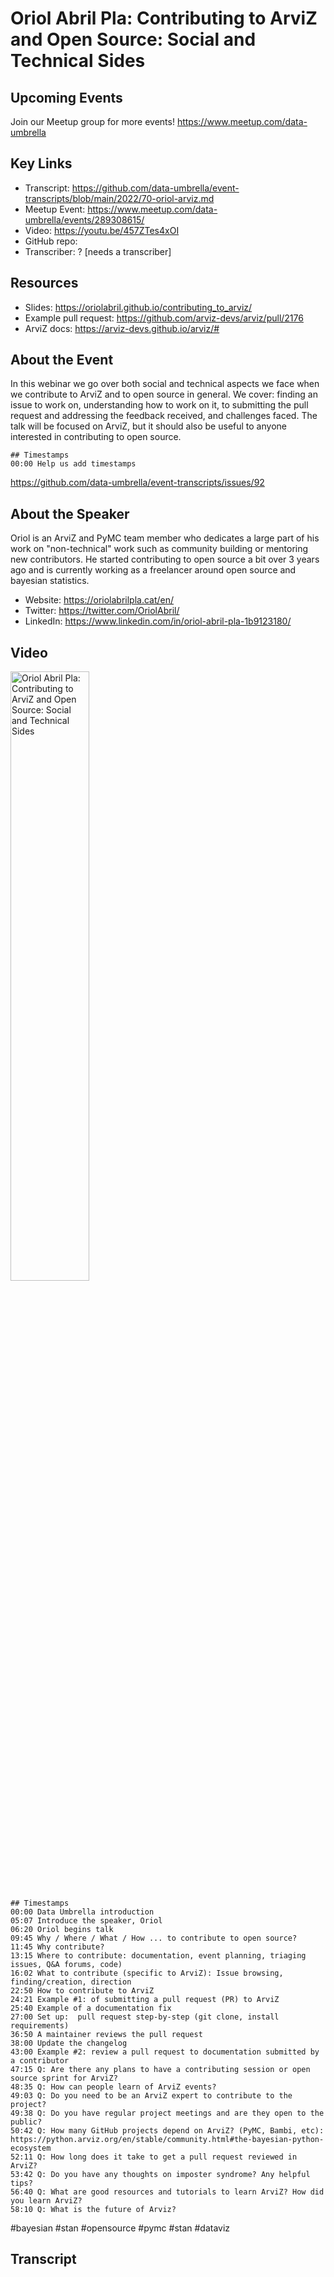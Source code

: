 # Oriol Abril Pla: Contributing to ArviZ and Open Source: Social and Technical Sides

## Upcoming Events
Join our Meetup group for more events!
https://www.meetup.com/data-umbrella

## Key Links
- Transcript: https://github.com/data-umbrella/event-transcripts/blob/main/2022/70-oriol-arviz.md
- Meetup Event: https://www.meetup.com/data-umbrella/events/289308615/
- Video: https://youtu.be/457ZTes4xOI
- GitHub repo:  
- Transcriber:  ? [needs a transcriber]

## Resources
- Slides: https://oriolabril.github.io/contributing_to_arviz/
- Example pull request:  https://github.com/arviz-devs/arviz/pull/2176
- ArviZ docs:  https://arviz-devs.github.io/arviz/#

## About the Event
In this webinar we go over both social and technical aspects we face when we contribute to ArviZ and to open source in general. We cover: finding an issue to work on, understanding how to work on it, to submitting the pull request and addressing the feedback received, and challenges faced. The talk will be focused on ArviZ, but it should also be useful to anyone interested in contributing to open source.


```
## Timestamps
00:00 Help us add timestamps
```
https://github.com/data-umbrella/event-transcripts/issues/92


## About the Speaker
Oriol is an ArviZ and PyMC team member who dedicates a large part of his work on "non-technical" work such as community building or mentoring new contributors. He started contributing to open source a bit over 3 years ago and is currently working as a freelancer around open source and bayesian statistics.

- Website: https://oriolabrilpla.cat/en/
- Twitter: https://twitter.com/OriolAbril/
- LinkedIn: https://www.linkedin.com/in/oriol-abril-pla-1b9123180/  

## Video
<a href="http://www.youtube.com/watch?feature=player_embedded&v=457ZTes4xOI" target="_blank"><img src="http://img.youtube.com/vi/457ZTes4xOI/0.jpg"
alt="Oriol Abril Pla: Contributing to ArviZ and Open Source: Social and Technical Sides" width="50%" /></a>

```
## Timestamps
00:00 Data Umbrella introduction
05:07 Introduce the speaker, Oriol
06:20 Oriol begins talk
09:45 Why / Where / What / How ... to contribute to open source?
11:45 Why contribute?
13:15 Where to contribute: documentation, event planning, triaging issues, Q&A forums, code)
16:02 What to contribute (specific to ArviZ): Issue browsing, finding/creation, direction
22:50 How to contribute to ArviZ
24:21 Example #1: of submitting a pull request (PR) to ArviZ
25:40 Example of a documentation fix
27:00 Set up:  pull request step-by-step (git clone, install requirements)
36:50 A maintainer reviews the pull request
38:00 Update the changelog
43:00 Example #2: review a pull request to documentation submitted by a contributor
47:15 Q: Are there any plans to have a contributing session or open source sprint for ArviZ?
48:35 Q: How can people learn of ArviZ events?
49:03 Q: Do you need to be an ArviZ expert to contribute to the project?
49:38 Q: Do you have regular project meetings and are they open to the public?
50:42 Q: How many GitHub projects depend on ArviZ? (PyMC, Bambi, etc): https://python.arviz.org/en/stable/community.html#the-bayesian-python-ecosystem
52:11 Q: How long does it take to get a pull request reviewed in ArviZ?
53:42 Q: Do you have any thoughts on imposter syndrome? Any helpful tips?
56:40 Q: What are good resources and tutorials to learn ArviZ? How did you learn ArviZ?
58:10 Q: What is the future of Arviz?
```

#bayesian #stan #opensource #pymc #stan #dataviz

## Transcript
